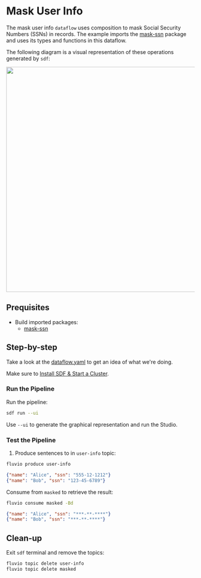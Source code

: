 # Mask User Info

The mask user info `dataflow` uses composition to mask Social Security Numbers (SSNs) in records. The example imports the [mask-ssn] package and uses its types and functions in this dataflow.

The following diagram is a visual representation of these operations generated by `sdf`:

<p align="center">
 <img width="600" src="img/mask-user-info.jpg">
</p>

## Prequisites

* Build imported packages:
  * [mask-ssn]


## Step-by-step

Take a look at the [dataflow.yaml](./dataflow.yaml) to get an idea of what we're doing.

Make sure to [Install SDF & Start a Cluster].


### Run the Pipeline

Run the pipeline:

```bash
sdf run --ui
```

Use `--ui` to generate the graphical representation and run the Studio.


### Test the Pipeline

1. Produce sentences to in `user-info` topic:

```bash
fluvio produce user-info
```

```json
{"name": "Alice", "ssn": "555-12-1212"}
{"name": "Bob", "ssn": "123-45-6789"}
```

Consume from `masked` to retrieve the result:

```bash
fluvio consume masked -Bd
```

```json
{"name": "Alice", "ssn": "***-**-****"}
{"name": "Bob", "ssn": "***-**-****"}
```

## Clean-up

Exit `sdf` terminal and remove the topics:

```bash
fluvio topic delete user-info
fluvio topic delete masked
```


[Install SDF & Start a Cluster]: /README.MD#prerequisites
[mask-ssn]: ./pkgs/mask-ssn